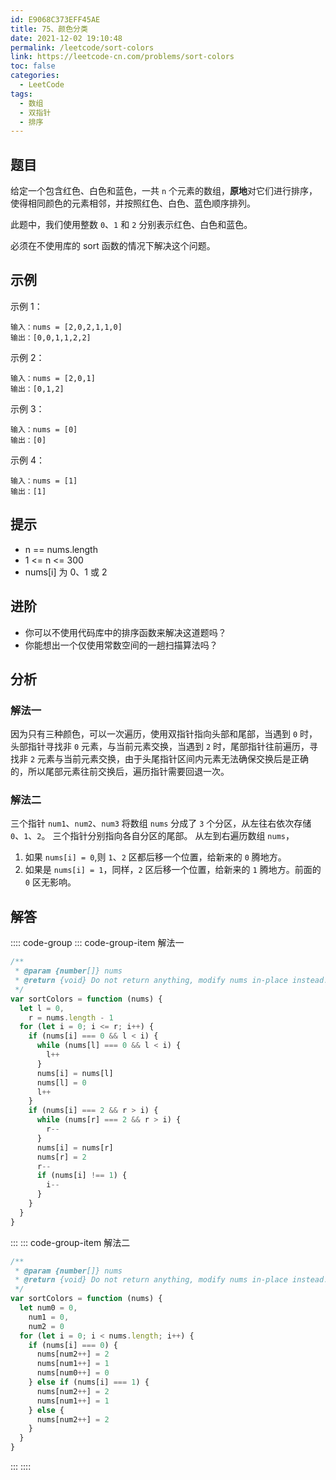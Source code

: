 ```yaml
---
id: E9068C373EFF45AE
title: 75、颜色分类
date: 2021-12-02 19:10:48
permalink: /leetcode/sort-colors
link: https://leetcode-cn.com/problems/sort-colors
toc: false
categories:
  - LeetCode
tags:
  - 数组
  - 双指针
  - 排序
---
```


<Level type='medium'/>

## 题目

给定一个包含红色、白色和蓝色，一共 `n` 个元素的数组，**原地**对它们进行排序，使得相同颜色的元素相邻，并按照红色、白色、蓝色顺序排列。

此题中，我们使用整数 `0`、`1` 和 `2` 分别表示红色、白色和蓝色。

必须在不使用库的 sort 函数的情况下解决这个问题。

## 示例

示例 1：

```text
输入：nums = [2,0,2,1,1,0]
输出：[0,0,1,1,2,2]
```

示例 2：

```text
输入：nums = [2,0,1]
输出：[0,1,2]
```

示例 3：

```text
输入：nums = [0]
输出：[0]
```

示例 4：

```text
输入：nums = [1]
输出：[1]
```

## 提示

- n == nums.length
- 1 <= n <= 300
- nums[i] 为 0、1 或 2

## 进阶

- 你可以不使用代码库中的排序函数来解决这道题吗？
- 你能想出一个仅使用常数空间的一趟扫描算法吗？

## 分析

### 解法一

因为只有三种颜色，可以一次遍历，使用双指针指向头部和尾部，当遇到 `0` 时，头部指针寻找非 `0` 元素，与当前元素交换，当遇到 `2` 时，尾部指针往前遍历，寻找非 `2` 元素与当前元素交换，由于头尾指针区间内元素无法确保交换后是正确的，所以尾部元素往前交换后，遍历指针需要回退一次。

### 解法二

三个指针 `num1`、`num2`、`num3` 将数组 `nums` 分成了 `3` 个分区，从左往右依次存储 `0`、`1`、`2`。 三个指针分别指向各自分区的尾部。 从左到右遍历数组 `nums`，

1. 如果 `nums[i] = 0`,则 `1`、`2` 区都后移一个位置，给新来的 `0` 腾地方。
2. 如果是 `nums[i] = 1`，同样，`2` 区后移一个位置，给新来的 `1` 腾地方。前面的 `0` 区无影响。

## 解答

:::: code-group
::: code-group-item 解法一

```javascript
/**
 * @param {number[]} nums
 * @return {void} Do not return anything, modify nums in-place instead.
 */
var sortColors = function (nums) {
  let l = 0,
    r = nums.length - 1
  for (let i = 0; i <= r; i++) {
    if (nums[i] === 0 && l < i) {
      while (nums[l] === 0 && l < i) {
        l++
      }
      nums[i] = nums[l]
      nums[l] = 0
      l++
    }
    if (nums[i] === 2 && r > i) {
      while (nums[r] === 2 && r > i) {
        r--
      }
      nums[i] = nums[r]
      nums[r] = 2
      r--
      if (nums[i] !== 1) {
        i--
      }
    }
  }
}
```

:::
::: code-group-item 解法二

```javascript
/**
 * @param {number[]} nums
 * @return {void} Do not return anything, modify nums in-place instead.
 */
var sortColors = function (nums) {
  let num0 = 0,
    num1 = 0,
    num2 = 0
  for (let i = 0; i < nums.length; i++) {
    if (nums[i] === 0) {
      nums[num2++] = 2
      nums[num1++] = 1
      nums[num0++] = 0
    } else if (nums[i] === 1) {
      nums[num2++] = 2
      nums[num1++] = 1
    } else {
      nums[num2++] = 2
    }
  }
}
```

:::
::::
